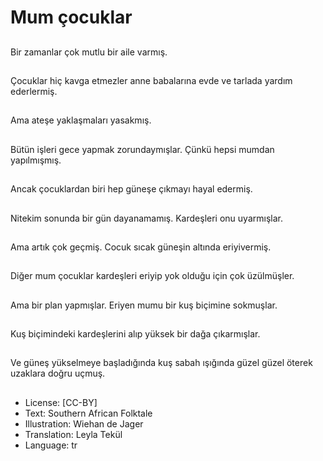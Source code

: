 # Mum çocuklar

##
Bir zamanlar çok mutlu bir aile varmış.

##
Çocuklar hiç kavga etmezler anne babalarına evde ve tarlada yardım ederlermiş.

##
Ama ateşe yaklaşmaları yasakmış.

##
Bütün işleri gece yapmak zorundaymışlar. Çünkü hepsi mumdan yapılmışmış.

##
Ancak çocuklardan biri hep güneşe çıkmayı hayal edermiş.

##
Nitekim sonunda bir gün dayanamamış. Kardeşleri onu uyarmışlar.

##
Ama artık çok geçmiş. Cocuk sıcak güneşin altında eriyivermiş.

##
Diğer mum çocuklar kardeşleri eriyip yok olduğu için çok üzülmüşler.

##
Ama bir plan yapmışlar. Eriyen mumu bir kuş biçimine sokmuşlar.

##
Kuş biçimindeki kardeşlerini alıp yüksek bir dağa çıkarmışlar.

##
Ve güneş yükselmeye başladığında kuş sabah ışığında güzel güzel öterek uzaklara doğru uçmuş.

##
* License: [CC-BY]
* Text: Southern African Folktale
* Illustration: Wiehan de Jager
* Translation: Leyla Tekül 
* Language: tr
